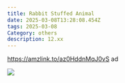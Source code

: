 ```yaml
---
title: Rabbit Stuffed Animal
date: 2025-03-08T13:28:08.454Z
tags: 2025-03-08
Category: others
description: 12.xx
---
```

https://amzlink.to/az0HddnMqJ0vS  ad <!--StartFragment-->

![](https://m.media-amazon.com/images/I/81LvxmCNCUL._AC_SL1500_.jpg)

<!--EndFragment-->